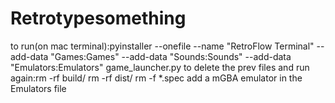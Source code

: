 # Retrotypesomething
to run(on mac terminal):pyinstaller --onefile --name "RetroFlow Terminal" --add-data "Games:Games" --add-data "Sounds:Sounds" --add-data "Emulators:Emulators"  game_launcher.py 
to delete the prev files and run again:rm -rf build/
rm -rf dist/
rm -f *.spec
add a mGBA emulator in the Emulators file
